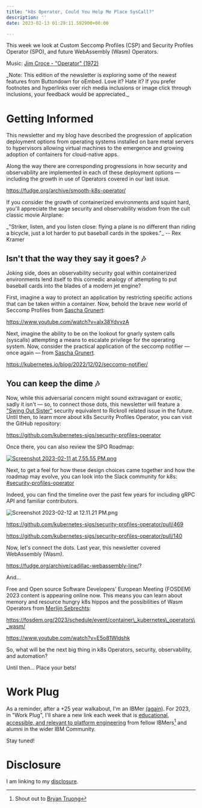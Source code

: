 ```yaml
---
title: "k8s Operator, Could You Help Me Place SysCall?"
description: ''
date: 2023-02-13 01:29:11.592900+00:00

---
```


This week we look at Custom Seccomp Profiles (CSP) and Security Profiles Operator (SPO), and future WebAssembly (Wasm) Operators.

Music: [Jim Croce - "Operator" (1972)](https://www.youtube.com/watch?v=Bb85NvjbBm8)

\_Note: This edition of the newsletter is exploring some of the newest features from Buttondown for oEmbed. Love it? Hate it? If you prefer footnotes and hyperlinks over rich media inclusions or image click through inclusions, your feedback would be appreciated.\_

# Getting Informed

This newsletter and my blog have described the progression of application deployment options from operating systems installed on bare metal servers to hypervisors allowing virtual machines to the emergence and growing adoption of containers for cloud-native apps. 

Along the way there are corresponding progressions in how security and observability are implemented in each of these deployment options — including the growth in use of Operators covered in our last issue.

https://fudge.org/archive/smooth-k8s-operator/

If you consider the growth of containerized environments and squint hard, you'll appreciate the sage security and observability wisdom from the cult classic movie Airplane:

\_"Striker, listen, and you listen close: flying a plane is no different than riding a bicycle, just a lot harder to put baseball cards in the spokes."\_ -- Rex Kramer

## Isn't that the way they say it goes? 🎶

Joking side, does an observability security goal within containerized environments lend itself to this comedic analogy of attempting to put baseball cards into the blades of a modern jet engine?

First, imagine a way to protect an application by restricting specific actions that can be taken within a container. Now, behold the brave new world of Seccomp Profiles from [Sascha Grunert](https://www.linkedin.com/in/sascha-grunert/):

https://www.youtube.com/watch?v=alx38YdvvzA

Next, imagine the ability to be on the lookout for gnarly system calls (syscalls) attempting a means to escalate privilege for the operating system. Now, consider the practical application of the seccomp notifier — once again — from [Sascha Grunert](https://www.linkedin.com/in/sascha-grunert/).

https://kubernetes.io/blog/2022/12/02/seccomp-notifier/

## You can keep the dime 🎶

Now, while this adversarial concern might sound extravagant or exotic, sadly it isn't — so, to connect those dots, this newsletter will feature a ["Swing Out Sister"](https://www.youtube.com/watch?v=IIOJdMdS56k) security equivalent to Rickroll related issue in the future. Until then, to learn more about k8s Security Profiles Operator, you can visit the GitHub repository:

https://github.com/kubernetes-sigs/security-profiles-operator

Once there, you can also review the SPO Roadmap:

[![Screenshot 2023-02-11 at 7.55.55 PM.png](https://buttondown-attachments.s3.us-west-2.amazonaws.com/images/62f9bdb1-8cce-4d18-a5a8-449b4580a0f4.png)](https://github.com/kubernetes-sigs/security-profiles-operator)

Next, to get a feel for how these design choices came together and how the roadmap may evolve, you can look into the Slack community for k8s:
[#security-profiles-operator](https://kubernetes.slack.com/archives/C013FQNB0A2)

Indeed, you can find the timeline over the past few years for including gRPC API and familiar contributors.

![Screenshot 2023-02-12 at 12.11.21 PM.png](https://buttondown-attachments.s3.us-west-2.amazonaws.com/images/90a72b24-c173-4d4a-ae61-dff3c4dc1aa2.png)

https://github.com/kubernetes-sigs/security-profiles-operator/pull/469

https://github.com/kubernetes-sigs/security-profiles-operator/pull/140

Now, let's connect the dots. Last year, this newsletter covered WebAssembly (Wasm).

https://fudge.org/archive/cadillac-webassembly-line/?

And...

Free and Open source Software Developers' European Meeting (FOSDEM) 2023 content is appearing online now. This means you can learn about memory and resource hungry k8s hippos and the possibilities of Wasm Operators from [Merlijn Sebrechts](https://www.linkedin.com/in/merlijn-sebrechts):

https://fosdem.org/2023/schedule/event/container\_kubernetes\_operators\_wasm/

https://www.youtube.com/watch?v=E5o81Wldshk

So, what will be the next big thing in k8s Operators, security, observability, and automation? 

Until then… Place your bets!

# Work Plug

As a reminder, after a +25 year walkabout, I'm an IBMer [(again)](https://jaycuthrell.com/about/). For 2023, in "Work Plug", I'll share a new link each week that is [educational, accessible, and relevant to platform engineering](https://www.youtube.com/watch?v=hVrwuMnCtok) from fellow IBMers[^Bryan Truong] and alumni in the wider IBM Community. 

Stay tuned! 

# Disclosure

I am linking to my [disclosure](https://jaycuthrell.com/disclosure/).

[^Bryan Truong]: Shout out to [Bryan Truong](https://www.linkedin.com/feed/update/urn:li:activity:6930188455708688384/)



